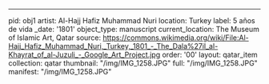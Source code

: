 ---
pid: obj1
artist: Al-Hajj Hafiz Muhammad Nuri
location: Turkey
label: 5 años de vida
_date: '1801'
object_type: manuscript
current_location: The Museum of Islamic Art, Qatar
source: https://commons.wikimedia.org/wiki/File:Al-Hajj_Hafiz_Muhammad_Nuri,_Turkey,_1801_-_The_Dala%27il_al-Khayrat_of_al-Juzuli_-_Google_Art_Project.jpg
order: '00'
layout: qatar_item
collection: qatar
thumbnail: "/img/IMG_1258.JPG"
full: "/img/IMG_1258.JPG"
manifest: "/img/IMG_1258.JPG"

